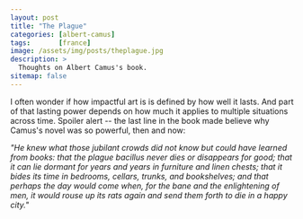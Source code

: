 ```yaml
---
layout: post
title: "The Plague"
categories: [albert-camus]
tags:       [france]
image: /assets/img/posts/theplague.jpg
description: >
  Thoughts on Albert Camus's book.
sitemap: false
---
```


I often wonder if how impactful art is is defined by how well it lasts. And part of that lasting power depends on how much it applies to multiple situations across time. Spoiler alert -- the last line in the book made believe why Camus's novel was so powerful, then and now:

<i>"He knew what those jubilant crowds did not know but could have learned from books: that the plague bacillus never dies or disappears for good; that it can lie dormant for years and years in furniture and linen chests; that it bides its time in bedrooms, cellars, trunks, and bookshelves; and that perhaps the day would come when, for the bane and the enlightening of men, it would rouse up its rats again and send them forth to die in a happy city."</i>